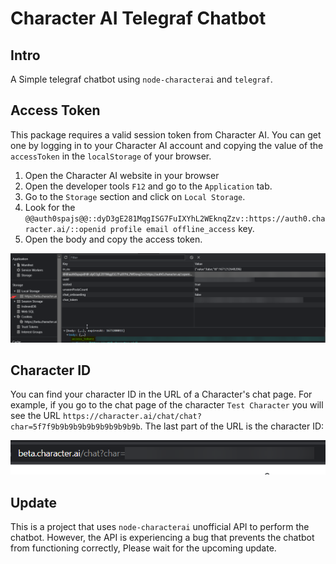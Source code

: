 # Character AI Telegraf Chatbot


## Intro

A Simple telegraf chatbot using `node-characterai` and `telegraf`.


## Access Token

This package requires a valid session token from Character AI. You can get one by logging in to your Character AI account and copying the value of the `accessToken` in the `localStorage` of your browser.

1. Open the Character AI website in your browser
2. Open the developer tools `F12` and go to the `Application` tab.
3. Go to the `Storage` section and click on `Local Storage`.
4. Look for the `@@auth0spajs@@::dyD3gE281MqgISG7FuIXYhL2WEknqZzv::https://auth0.character.ai/::openid profile email offline_access` key.
5. Open the body and copy the access token.

![Access Token](./assets/accessTokenExample.png)

## Character ID

You can find your character ID in the URL of a Character's chat page. For example, if you go to the chat page of the character `Test Character` you will see the URL `https://character.ai/chat/chat?char=5f7f9b9b9b9b9b9b9b9b9b9b`. The last part of the URL is the character ID:

![Character ID](./assets/charIdExample.png)

## Update

This is a project that uses `node-characterai` unofficial API to perform the chatbot. However, the API is experiencing a bug that prevents the chatbot from functioning correctly, Please wait for the upcoming update.

